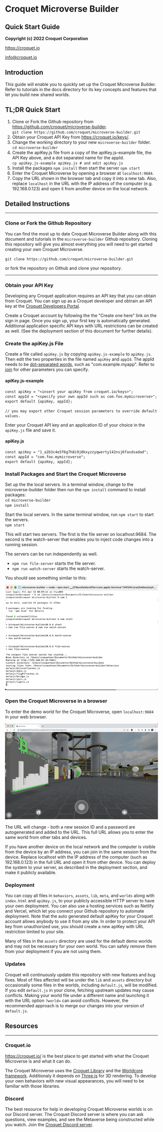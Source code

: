 # Croquet Microverse Builder
## Quick Start Guide

**Copyright (c) 2022 Croquet Corporation**

<https://croquet.io>

<info@croquet.io>

## Introduction

This guide will enable you to quickly set up the Croquet Microverse Builder. Refer to tutorials in the docs directory for its key concepts and features that let you build new shared worlds.

## TL;DR Quick Start
1. Clone or Fork the Github repository from <https://github.com/croquet/microverse-builder>.
    <br>`git clone https://github.com/croquet/microverse-builder.git`
2. Obtain your Croquet API Key from <https://croquet.io/keys/>.
3. Change the working directory to your new `microverse-builder` folder.
    <br>`cd microverse-builder`
4. Create the apiKey.js file from a copy of the apiKey.js-example file, the API Key above, and a dot separated name for the appId.
    <br>`cp apiKey.js-example apiKey.js # and edit apiKey.js`
5. Install the packages `npm install` then start the server `npm start`
6. Enter the Croquet Microverse by opening a browser at `localhost:9684`.
7. Copy the URL shown in the browser tab and copy it into a new tab. Also, replace `localhost` in the URL with the IP address of the computer (e.g. 192.168.0.123) and open it from another device on the local network.

## Detailed Instructions
---

### Clone or Fork the Github Repository

You can find the most up to date Croquet Microverse Builder along with this document and tutorials in the `microverse-builder` Github repository. Cloning this repository will give you almost everything you will need to get started creating your own Croquet Microverse.

`git clone https://github.com/croquet/microverse-builder.git`

or fork the repository on Github and clone your repository.

---
### Obtain your API Key

Developing any Croquet application requires an API key that you can obtain from Croquet. You can sign up as a Croquet developer and obtrain an API key at the [Croquet Developers Portal](https://croquet.io/keys).

Create a Croquet account by following the the "Create one here" link on the sign in page. Once you sign up, your first key is automatically generated. Additional application specific API keys with URL restrictions can be created as well.  (See the deployment section of this document for further details).

### Create the apiKey.js File
Create a file called `apiKey.js` by copying `apiKey.js-example` to `apiKey.js`. Then edit the two properties in the file named `apiKey` and `appId`. The appId needs to be [dot-separated words](https://developer.android.com/studio/build/application-id), such as "com.example.myapp". Refer to [join](https://croquet.io/docs/croquet/Session.html#.join) for other parameters you can specify.

#### apiKey.js-example

```
const apiKey = "<insert your apiKey from croquet.io/keys>";
const appId = "<specify your own appId such as com.foo.mymicroverse>";
export default {apiKey, appId};

// you may export other Croquet session parameters to override default values.
```

Enter your Croquet API key and an application ID of your choice in the `apiKey.js` file and save it.

#### apiKey.js
```
const apiKey = "1_a2b3c4e5f6g7h8i9j0kxyzzyqwerty142nsj6fasdsadad";
const appId = "com.foo.mymicroverse";
export default {apiKey, appId};
```

### Install Packages and Start the Croquet Microverse

Set up the the local servers. In a terminal window, change to the microverse-builder folder then run the `npm install` command to install packages:
    <br>`cd microverse-builder`
    <br>`npm install`

Start the local servers.  In the same terminal window, run `npm start` to start the servers.
    <br>`npm start`

This will start two servers. The first is the file server on localhost:9684. The second is the watch-server that enables you to inject code changes into a running session. 

The servers can be run independently as well. 
* `npm run file-server` starts the file server.  
* `npm run watch-server` starts the watch-server.

You should see something similar to this:

![Croquet Console](./assets/console.png)

### Open the Croquet Microverse in a browser

To enter the demo world for the Croquet Microverse, open `localhost:9684` in your web browser.

![Croquet Microverse](./assets/CroquetMicroverseBrowser.png)

The URL will change - both a new session ID and a password are autogenerated and added to the URL. This full URL allows you to enter the same world from other tabs and devices.

If you have another device on the local network and the computer is visible from the device by an IP address, you can join in the same session from the device. Replace localhost with the IP address of the computer (such as 192.168.0.123) in the full URL and open it from other device. You can deploy the system to your server, as described in the deployment section, and make it publicly available.

### Deployment

You can copy all files in `behaviors`, `assets`, `lib`, `meta`, and `worlds` along with `index.html` and `apiKey.js`, to your publicly accessible HTTP server to have your own deployment. You can also use a hosting services such as Netlify and Vercel, which let you connect your Github repository to automate deployment. Note that the auto generated default apiKey for your Croquet account allows anybody to use it from any site.  In order to protect your API key from unauthorized use, you should create a new apiKey with URL restriction limited to your site.

Many of files in the `assets` directory are used for the default demo worlds and may not be necessary for your own world.  You can safely remove them from your deployment if you are not using them.

### Updates

Croquet will continuously update this repository with new features and bug fixes. Most of files affected will be under the `lib` and `assets` directory but occasionally some files in the worlds, including `default.js`, will be modified. If you edit `default.js` in your clone, fetching upstream updates may cause conflicts. Making your world file under a different name and launching it with the URL option `?world=` can avoid conflicts.  However, the recommended approach is to merge our changes into your version of `default.js`.

## Resources
---

### Croquet.io
<https://croquet.io/> is the best place to get started with what the Croquet Microverse is and what it can do.

The Croquet Microverse uses the [Croquet Library](https://croquet.io/docs/croquet) and the [Worldcore framework](https://croquet.io/docs/worldcore). Additionaly it depends on [Three.js](https://threejs.org/) for 3D rendering. To develop your own behaviors with new visual appearances, you will need to be familiar with those libraries.

### Discord

The best resource for help in developing Croquet Microverse worlds is on our Discord server. The Croquet Discord server is where you can ask questions, view examples, and see the Metaverse being constructed while you watch. Join the [Croquet Discord server](https://discord.gg/9U9MKSbJXS).

